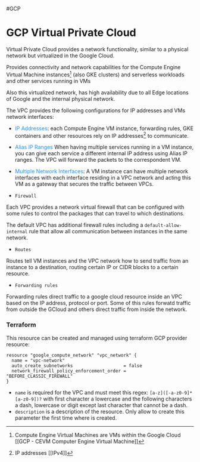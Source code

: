 #GCP 

# GCP Virtual Private Cloud

Virtual Private Cloud provides a network functionality, similar to a physical network but virtualized in the Google Cloud. 

Provides connectivity and network capabilities for the Compute Engine Virtual Machine instances[^1] (also GKE clusters) and serverless workloads and other services running in VMs


Also this virtualized network, has high availability due to all Edge locations of Google and the internal physical network. 

The VPC provides the following configurations for IP addresses and VMs network interfaces: 

* <span style="color:DodgerBlue;">IP Addresses</span>: each Compute Engine VM instance, forwarding rules, GKE containers and other resources rely on IP addresses[^2] to communicate. 
* <span style="color:DodgerBlue;">Alias IP Ranges</span> When having multiple services running in a VM instance, you can give each service a different internal IP address using Alias IP ranges. The VPC will forward the packets to the correspondent VM. 
* <span style="color:DodgerBlue;">Multiple Network Interfaces</span>: A VM instance can have multiple network interfaces with each interface residing in a VPC network and acting this VM as a gateway that secures the traffic between VPCs. 


* `Firewall`

Each VPC provides a network virtual firewall that can be configured with some rules to control the packages that can travel to which destinations. 

The default VPC has additional firewall rules including a `default-allow-internal` rule that allow all communication between instances in the same network. 


* `Routes`

Routes tell VM instances and the VPC network how to send traffic from an instance to a destination, routing certain IP or CIDR blocks to a certain resource.

* `Forwarding rules`

Forwarding rules direct traffic to a google cloud resource inside an VPC based on the IP address, protocol or port. 
Some of this rules forwatd traffic from outside the GCloud and others direct traffic from inside the network. 

### Terraform

This resource can be created and managed using terraform GCP provider resource: 

```hcl
resource "google_compute_network" "vpc_network" {
  name = "vpc-network"
  auto_create_subnetworks                   = false
  network_firewall_policy_enforcement_order = "BEFORE_CLASSIC_FIREWALL"
}
```

* `name` is required for the VPC and must meet this regex: `[a-z]([-a-z0-9]*[a-z0-9])?` with first character a lowercase and the following characters a dash, lowercase or digit except last character that cannot be a dash. 
* `description` is a description of the resource. Only allow to create this parameter the first time where is created. 



[^1]: Compute Engine Virtual Machines are VMs within the Google Cloud [[GCP - CEVM Computer Engine Virtual Machine]]
[^2]: IP addresses [[IPv4]]
